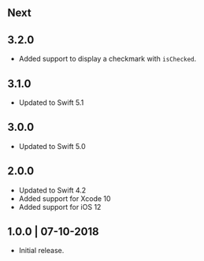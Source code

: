 ## Next

## 3.2.0
- Added support to display a checkmark with `isChecked`.

## 3.1.0

- Updated to Swift 5.1

## 3.0.0

- Updated to Swift 5.0

## 2.0.0

- Updated to Swift 4.2
- Added support for Xcode 10
- Added support for iOS 12

## 1.0.0 | 07-10-2018

- Initial release.
